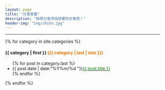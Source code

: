 ```yaml
---
layout: page
title: "分类查看"
description: "按照分类寻找想要的文章吧！"
header-img: "img/zhihu.jpg"
---
```


<div>
<hr>
{% for category in site.categories %}
<h4>{{ category | first }}  <font color="#EE7700">({{ category | last | size }})</font></h4> 
<ul class="arc-list">
{% for post in category.last %} 
<li>{{ post.date | date:"%Y%m/%d     "}}<a href="{{ post.url }}"><font color="green">{{ post.title }}</font></a></li>
{% endfor %}
</ul> 
{% endfor %}
</div>






